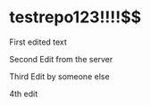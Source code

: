 # testrepo123!!!!$$



First edited text



Second Edit from the server

Third Edit by someone else


4th edit
